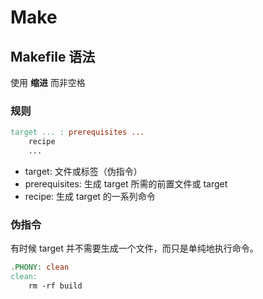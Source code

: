 # Make

## Makefile 语法

使用 **缩进** 而非空格

### 规则

```makefile
target ... : prerequisites ...
    recipe
    ...
```

- target: 文件或标签（伪指令）
- prerequisites: 生成 target 所需的前置文件或 target
- recipe: 生成 target 的一系列命令

### 伪指令

有时候 target 并不需要生成一个文件，而只是单纯地执行命令。

```makefile
.PHONY: clean
clean:
    rm -rf build
```
